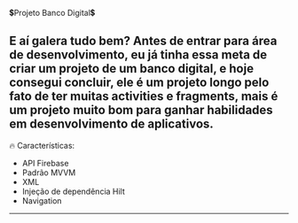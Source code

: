 💲Projeto Banco Digital💲 

E aí galera tudo bem? Antes de entrar para área de desenvolvimento, eu já tinha essa meta de criar um projeto de um banco digital,
e hoje consegui concluir, ele é um projeto longo pelo fato de ter muitas activities e fragments, mais é um projeto muito bom para ganhar habilidades em desenvolvimento de aplicativos.
----------------------------------------------------------------------------------------------------------------------------------------------------------------------------------------
🔥 Características:

- API Firebase
- Padrão MVVM
- XML
- Injeção de dependência Hilt
- Navigation
----------------------------------------------------------------------------------------------------------------------------------------------------------------------------------------
